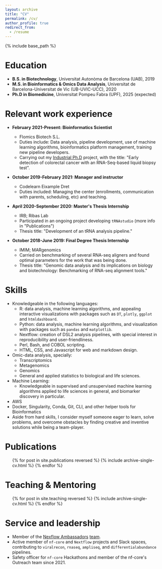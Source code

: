 ```yaml
---
layout: archive
title: "CV"
permalink: /cv/
author_profile: true
redirect_from:
  - /resume
---
```


{% include base_path %}

Education
======
* **B.S. in Biotechnology**, Universitat Autonòma de Barcelona (UAB), 2019
* **M.S. in Bioinformatics & Omics Data Analysis**, Universitat de Barcelona-Universitat de Vic (UB-UVIC-UCC), 2020
* **Ph.D in Biomedicine**, Universitat Pompeu Fabra (UPF), 2025 (expected)

Relevant work experience
======
* **February 2021-Present: Bioinformatics Scientist**
  * Flomics Biotech S.L.
  * Duties include: Data analysis, pipeline development, use of machine learning algorithms, bioinformatics platform management, training new pipeline developers.
  * Carrying out my [Industrial Ph.D](https://doctoratsindustrials.gencat.cat/en/) project, with the title: "Early detection of colorectal cancer with an RNA-Seq-based liquid biopsy test".

* **October 2019-February 2021: Manager and instructor**
  * Codelearn Eixample Dret
  * Duties included: Managing the center (enrollments, communication with parents, scheduling, etc) and teaching.

* **April 2020-September 2020: Master's Thesis Internship**
  * IRB; Ribas Lab
  * Participated in an ongoing project developing `tRNAstudio` (more info in "Publications")
  * Thesis title: "Development of an tRNA analysis pipeline."
  
* **October 2018-June 2019: Final Degree Thesis Internship**
  * IMIM; MARgenomics
  * Carried on benchmarking of several RNA-seq aligners and found optimal parameters for the work that was being done.
  * Thesis title: "Genomic data analysis and its implications on biology and biotechnology: Benchmarking of RNA-seq alignment tools."

Skills
======
* Knowledgeable in the following languages:
  * R: data analysis, machine learning algorithms, and appealing interactive visualizations with packages such as `DT`, `plotly`, `ggplot` and `htmldashboard`.
  * Python: data analysis, machine learning algorithms, and visualization with packages such as `pandas` and `matplotlib`.
  * Nextflow: creation of DSL2 analysis pipelines, with special interest in reproducibility and user-friendliness.
  * Perl, Bash, and COBOL scripting.
  * HTML, CSS, and Javascript for web and markdown design.
* Omic-data analysis, specially:
  * Transcriptomics
  * Metagenomics
  * Genomics
  * General and applied statistics to biological and life sciences.
* Machine Learning:
  * Knowledgeable in supervised and unsupervised machine learning algorithms applied to life sciences in general, and biomarker discovery in particular.
* AWS
* Docker, Singularity, Conda, Git, CLI, and other helper tools for Bioinformatics
* Aside from hard skills, I consider myself someone eager to learn, solve problems, and overcome obstacles by finding creative and inventive solutions while being a team-player.

Publications
======
  <ul>{% for post in site.publications reversed %}
    {% include archive-single-cv.html %}
  {% endfor %}</ul>
  
<!-- Talks
======
  <ul>{% for post in site.talks %}
    {% include archive-single-talk-cv.html %}
  {% endfor %}</ul> -->
  

Teaching & Mentoring
======
  <ul>{% for post in site.teaching reversed %}
    {% include archive-single-cv.html %}
  {% endfor %}</ul>
  
Service and leadership
======
* Member of the [Nexflow Ambassadors](https://www.nextflow.io/ambassadors.html) [team](https://www.nextflow.io/our_ambassadors.html).
* Active member of `nf-core` and `Nextflow` projects and Slack spaces, contributing to `viralrecon`, `rnaseq`, `ampliseq`, and `differentialabundance` pipelines.
* Safety officer for `nf-core` Hackathons and member of the nf-core's Outreach team since 2021. 